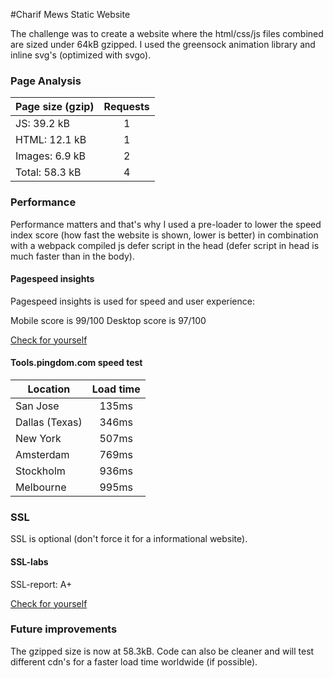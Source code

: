 #Charif Mews Static Website

The challenge was to create a website where the html/css/js files combined are sized under 64kB gzipped. I used the greensock
animation library and inline svg's (optimized with svgo).

### Page Analysis

| Page size (gzip)|   Requests    | 
| --------------- |:-------------:| 
| JS: 39.2 kB     |  1            |   
| HTML: 12.1 kB   |  1            |    
| Images: 6.9 kB  |  2            |   
| Total: 58.3 kB  |  4            | 


### Performance

Performance matters and that's why I used a pre-loader to lower the speed index score (how fast the website is shown, lower is better) in combination with a webpack compiled js defer script in the head (defer script in head is much faster than in the body).

#### Pagespeed insights

Pagespeed insights is used for speed and user experience:

Mobile score is 99/100
Desktop score is 97/100

[Check for yourself](https://developers.google.com/speed/pagespeed/insights/?url=charifmews.com)

#### Tools.pingdom.com speed test

| Location        |   Load time   | 
| --------------- |:-------------:| 
| San Jose        |  135ms        |    
| Dallas (Texas)  |  346ms        | 
| New York        |  507ms        |   
| Amsterdam       |  769ms        |   
| Stockholm       |  936ms        |   
| Melbourne       |  995ms        |   

### SSL

SSL is optional (don't force it for a informational website).

#### SSL-labs

SSL-report: A+

[Check for yourself](https://www.ssllabs.com/ssltest/analyze.html?d=charifmews.com&latest)

### Future improvements

The gzipped size is now at 58.3kB. Code can also be cleaner and will test different cdn's for a faster load time worldwide (if possible). 


